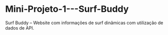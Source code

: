 # Mini-Projeto-1---Surf-Buddy
Surf Buddy – Website com informações de surf dinâmicas com utilização de dados de API.
